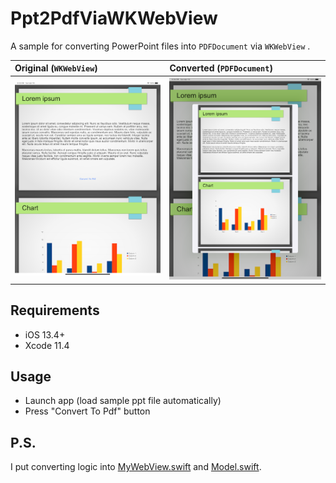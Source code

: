 # Ppt2PdfViaWKWebView

A sample for converting PowerPoint files into `PDFDocument` via `WKWebView` .

| Original (`WKWebView`) | Converted (`PDFDocument`) |
|:--|:--|
|![Original](./images/image01.png) |![Converted](./images/image02.png) |

## Requirements

* iOS 13.4+
* Xcode 11.4

## Usage

* Launch app (load sample ppt file automatically)
* Press "Convert To Pdf" button

## P.S.

I put converting logic into [MyWebView.swift](./Ppt2PdfViaWKWebView/MyWebView.swift) and [Model.swift](./Ppt2PdfViaWKWebView/Model.swift).

